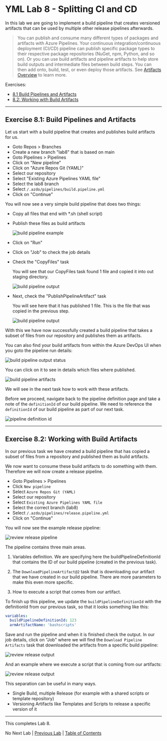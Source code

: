 # YML Lab 8 - Splitting CI and CD

In this lab we are going to implement a build pipeline that creates versioned artifacts that can be used by multiple other release pipelines afterwards.

> You can publish and consume many different types of packages and artifacts with Azure Pipelines. Your continuous integration/continuous deployment (CI/CD) pipeline can publish specific package types to their respective package repositories (NuGet, npm, Python, and so on). Or you can use build artifacts and pipeline artifacts to help store build outputs and intermediate files between build steps. You can then add onto, build, test, or even deploy those artifacts. See [Artifacts Overview](https://learn.microsoft.com/azure/devops/pipelines/artifacts/artifacts-overview) to learn more.

Exercises:

* [8.1 Build Pipelines and Artifacts](#exercise-81-build-pipelines-and-artifacts)
* [8.2: Working with Build Artifacts](#exercise-82-working-with-build-artifacts)

---

## Exercise 8.1: Build Pipelines and Artifacts

Let us start with a build pipeline that creates and publishes build artifacts for us.

* Goto Repos > Branches
* Create a new branch "lab8" that is based on main
* Goto Pipelines > Pipelines
* Click on "New pipeline"
* Click on "Azure Repos Git (YAML)"
* Select our repository
* Select "Existing Azure Pipelines YAML file"
* Select the lab8 branch
* Select `/.azdo/pipelines/build.pipeline.yml`
* Click on "Continue"

You will now see a very simple build pipeline that does two things:

* Copy all files that end with *.sh (shell script)
* Publish these files as build artifacts

    ![build pipeline example](img/010_build_pipeline_editor.png)

* Click on "Run"
* Click on "Job" to check the job details
* Check the "CopyFiles" task

    You will see that our CopyFiles task found 1 file and copied it into out staging directory.

    ![build pipeline output](img/020_build_pipeline_output.png)

* Next, check the "PublishPipelineArtifact" task

    You will see here that it has published 1 file. This is the file that was copied in the previous step.

    ![build pipeline output](img/030_build_pipeline_output2.png)

With this we have now successfully created a build pipeline that takes a subset of files from our repository and publishes them as artifacts.

You can also find your build artifacts from within the Azure DevOps UI when you goto the pipeline run details:

![build pipeline output status](img/040_build_pipeline_output_status.png)

You can click on it to see in details which files where published.

![build pipeline artifacts](img/050_build_pipeline_artifacts.png)

We will see in the next task how to work with these artifacts. 

Before we proceed, navigate back to the pipeline definition page and take a note of the `definitionId` of our build pipeline. We need to reference the `definitionId` of our build pipeline as part of our next task.

![pipeline definition id](img/060_pipeline_definitionid.png)

<!-- ------------------------------------------------------------------------------------------ -->
---

## Exercise 8.2: Working with Build Artifacts

In our previous task we have created a build pipeline that has copied a subset of files from a repository and published them as build artifacts.

We now want to consume these build artifacts to do something with them. Therefore we will now create a release pipeline.

* Goto Pipelines > Pipelines
* Click `New pipeline`
* Select `Azure Repos Git (YAML)`
* Select our repository
* Select `Existing Azure Pipelines YAML file`
* Select the correct branch (lab8)
* Select `/.azdo/pipelines/release.pipeline.yml`
* Click on "Continue"

You will now see the example release pipeline:

![review release pipeline](img/070_review_release_pipeline.png)

The pipeline contains three main areas.

1) Variables definition. We are specifying here the buildPipelineDefinitionId that contains the ID of our build pipeline (created in the previous task).

2) The `DownloadPipelineArtifact@2` task that is downloading our artifact that we have created in our build pipeline. There are more parameters to make this even more specific.

3) How to execute a script that comes from our artifact.

To finish up this pipeline, we update the `buildPipelineDefinitionId` with the definitionId from our previous task, so that it looks something like this:

``` yml
variables:
  buildPipelineDefinitionId: 123
  armArtifactName: 'bashscripts'
```

Save and run the pipeline and when it is finished check the output. In our job details, click on "Job" where we will find the `Download Pipeline Artifacts` task that downloaded the artifacts from a specific build pipeline:

![review release output](img/080_review_release_pipeline_output.png)

And an example where we execute a script that is coming from our artifacts:

![review release output](img/090_review_release_pipeline_output2.png)

This separation can be useful in many ways.

* Single Build, multiple Release (for example with a shared scripts or template repository)
* Versioning Artifacts like Templates and Scripts to release a specific version of it

<!-- ------------------------------------------------------------------------------------------ -->
---

This completes Lab 8.

No Next Lab | [Previous Lab](../07_TemplateRepository/readme.md) | [Table of Contents](../../readme.md)
